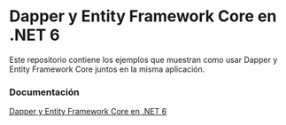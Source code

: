# Dapper y Entity Framework Core en .NET 6
Este repositorio contiene los ejemplos que muestran como usar Dapper y Entity Framework Core juntos en la misma aplicación.

### Documentación
[Dapper y Entity Framework Core en .NET 6](https://arbems.com/dapper-ef-core-net-6 "Alberto Moreno’s .NET blog")
